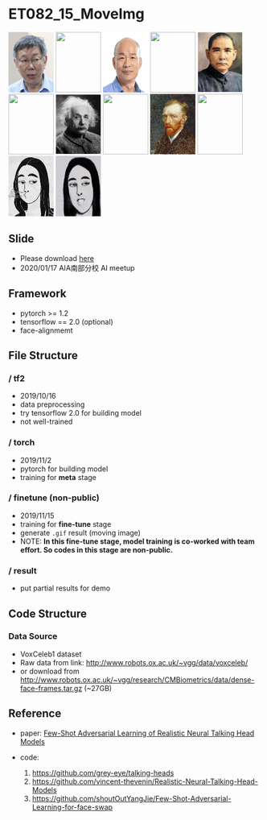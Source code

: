 # ET082_15_MoveImg


<img src="./result/ko.jpg" width="90" height="120" />
<img src="./result/ko_299.gif"  width="90" height="120" />
<img src="./result/han.jpg" width="90" height="120" />
<img src="./result/han_299.gif" width="90" height="120" />
<img src="./result/sun.jpg" width="90" height="120" />
<img src="./result/sun_299.gif" width="90" height="120" />


<img src="./result/in.jpg" width="90" height="120" />
<img src="./result/in_299.gif" width="90" height="120" />
<img src="./result/van.jpg" width="90" height="120" />
<img src="./result/van_299.gif" width="90" height="120" />
<img src="./result/mona_bw_.jpg" width="90" height="120" />
<img src="./result/mona_bw_299_light.gif" width="90" height="120" />

## Slide

- Please download [here](https://drive.google.com/file/d/1FGjP9OPkHeKwyj_DjDxJGtAIlZacOn3V/view?usp=sharing)
- 2020/01/17 AIA南部分校 AI meetup

## Framework
- pytorch >= 1.2
- tensorflow == 2.0 (optional)
- face-alignmemt

## File Structure

### / tf2
- 2019/10/16
- data preprocessing
- try tensorflow 2.0 for building model
- not well-trained

### / torch
- 2019/11/2
- pytorch for building model
- training for **meta** stage

### / finetune (non-public)
- 2019/11/15
- training for **fine-tune** stage
- generate `.gif` result (moving image)
- NOTE: **In this fine-tune stage, model training is co-worked with team effort. So codes in this stage are non-public.** 

### / result
- put partial results for demo 


## Code Structure

### Data Source
- VoxCeleb1 dataset
- Raw data from link: http://www.robots.ox.ac.uk/~vgg/data/voxceleb/
- or download from http://www.robots.ox.ac.uk/~vgg/research/CMBiometrics/data/dense-face-frames.tar.gz (~27GB)

## Reference

- paper: [Few-Shot Adversarial Learning of Realistic Neural Talking Head Models](https://arxiv.org/pdf/1905.08233.pdf)

- code: 
    1. https://github.com/grey-eye/talking-heads
    2. https://github.com/vincent-thevenin/Realistic-Neural-Talking-Head-Models
    3. https://github.com/shoutOutYangJie/Few-Shot-Adversarial-Learning-for-face-swap